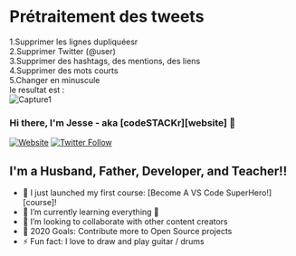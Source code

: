 # Prétraitement des tweets<br>

1.Supprimer les lignes dupliquéesr<br>
2.Supprimer Twitter (@user)<br>
3.Supprimer des hashtags, des mentions, des liens<br>
4.Supprimer des mots courts<br>
5.Changer en minuscule<br>
le resultat est :<br>
![Capture1](https://user-images.githubusercontent.com/24653616/102356636-beec9580-3fad-11eb-93f7-ae585b31b2ac.PNG)<br>
### Hi there, I'm Jesse - aka [codeSTACKr][website] 👋

[![Website](https://img.shields.io/website?label=codeSTACKr.com&style=for-the-badge&url=https%3A%2F%2Fcodestackr.com)](https://codestackr.com)
[![Twitter Follow](https://img.shields.io/twitter/follow/codeSTACKr?color=1DA1F2&logo=twitter&style=for-the-badge)](https://twitter.com/intent/follow?original_referer=https%3A%2F%2Fgithub.com%2FcodeSTACKr&screen_name=codeSTACKr)

## I'm a Husband, Father, Developer, and Teacher!!

- 🔭 I just launched my first course: [Become A VS Code SuperHero!][course]!
- 🌱 I’m currently learning everything 🤣
- 👯 I’m looking to collaborate with other content creators
- 🥅 2020 Goals: Contribute more to Open Source projects
- ⚡ Fun fact: I love to draw and play guitar / drums
